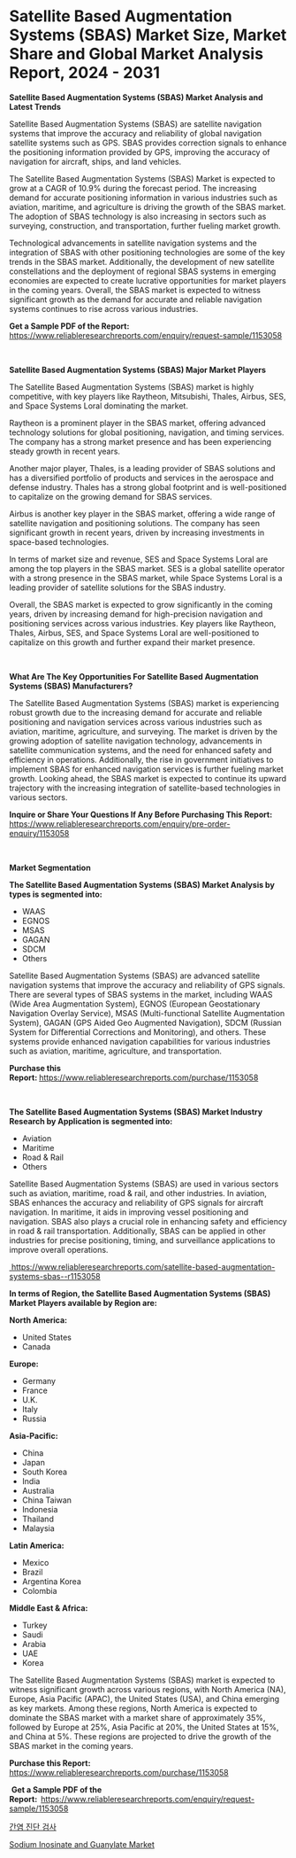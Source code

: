 <p><h1>Satellite Based Augmentation Systems (SBAS) Market Size, Market Share and Global Market Analysis Report, 2024 - 2031</h1></p><p><strong>Satellite Based Augmentation Systems (SBAS) Market Analysis and Latest Trends</strong></p>
<p><p>Satellite Based Augmentation Systems (SBAS) are satellite navigation systems that improve the accuracy and reliability of global navigation satellite systems such as GPS. SBAS provides correction signals to enhance the positioning information provided by GPS, improving the accuracy of navigation for aircraft, ships, and land vehicles.</p><p>The Satellite Based Augmentation Systems (SBAS) Market is expected to grow at a CAGR of 10.9% during the forecast period. The increasing demand for accurate positioning information in various industries such as aviation, maritime, and agriculture is driving the growth of the SBAS market. The adoption of SBAS technology is also increasing in sectors such as surveying, construction, and transportation, further fueling market growth.</p><p>Technological advancements in satellite navigation systems and the integration of SBAS with other positioning technologies are some of the key trends in the SBAS market. Additionally, the development of new satellite constellations and the deployment of regional SBAS systems in emerging economies are expected to create lucrative opportunities for market players in the coming years. Overall, the SBAS market is expected to witness significant growth as the demand for accurate and reliable navigation systems continues to rise across various industries.</p></p>
<p><strong>Get a Sample PDF of the Report:&nbsp;</strong> <a href="https://www.reliableresearchreports.com/enquiry/request-sample/1153058">https://www.reliableresearchreports.com/enquiry/request-sample/1153058</a></p>
<p>&nbsp;</p>
<p><strong>Satellite Based Augmentation Systems (SBAS) Major Market Players</strong></p>
<p><p>The Satellite Based Augmentation Systems (SBAS) market is highly competitive, with key players like Raytheon, Mitsubishi, Thales, Airbus, SES, and Space Systems Loral dominating the market. </p><p>Raytheon is a prominent player in the SBAS market, offering advanced technology solutions for global positioning, navigation, and timing services. The company has a strong market presence and has been experiencing steady growth in recent years. </p><p>Another major player, Thales, is a leading provider of SBAS solutions and has a diversified portfolio of products and services in the aerospace and defense industry. Thales has a strong global footprint and is well-positioned to capitalize on the growing demand for SBAS services.</p><p>Airbus is another key player in the SBAS market, offering a wide range of satellite navigation and positioning solutions. The company has seen significant growth in recent years, driven by increasing investments in space-based technologies.</p><p>In terms of market size and revenue, SES and Space Systems Loral are among the top players in the SBAS market. SES is a global satellite operator with a strong presence in the SBAS market, while Space Systems Loral is a leading provider of satellite solutions for the SBAS industry.</p><p>Overall, the SBAS market is expected to grow significantly in the coming years, driven by increasing demand for high-precision navigation and positioning services across various industries. Key players like Raytheon, Thales, Airbus, SES, and Space Systems Loral are well-positioned to capitalize on this growth and further expand their market presence.</p></p>
<p>&nbsp;</p>
<p><strong>What Are The Key Opportunities For Satellite Based Augmentation Systems (SBAS) Manufacturers?</strong></p>
<p><p>The Satellite Based Augmentation Systems (SBAS) market is experiencing robust growth due to the increasing demand for accurate and reliable positioning and navigation services across various industries such as aviation, maritime, agriculture, and surveying. The market is driven by the growing adoption of satellite navigation technology, advancements in satellite communication systems, and the need for enhanced safety and efficiency in operations. Additionally, the rise in government initiatives to implement SBAS for enhanced navigation services is further fueling market growth. Looking ahead, the SBAS market is expected to continue its upward trajectory with the increasing integration of satellite-based technologies in various sectors.</p></p>
<p><strong>Inquire or Share Your Questions If Any Before Purchasing This Report:</strong> <a href="https://www.reliableresearchreports.com/enquiry/pre-order-enquiry/1153058">https://www.reliableresearchreports.com/enquiry/pre-order-enquiry/1153058</a></p>
<p>&nbsp;</p>
<p><strong>Market Segmentation</strong></p>
<p><strong>The Satellite Based Augmentation Systems (SBAS) Market Analysis by types is segmented into:</strong></p>
<p><ul><li>WAAS</li><li>EGNOS</li><li>MSAS</li><li>GAGAN</li><li>SDCM</li><li>Others</li></ul></p>
<p><p>Satellite Based Augmentation Systems (SBAS) are advanced satellite navigation systems that improve the accuracy and reliability of GPS signals. There are several types of SBAS systems in the market, including WAAS (Wide Area Augmentation System), EGNOS (European Geostationary Navigation Overlay Service), MSAS (Multi-functional Satellite Augmentation System), GAGAN (GPS Aided Geo Augmented Navigation), SDCM (Russian System for Differential Corrections and Monitoring), and others. These systems provide enhanced navigation capabilities for various industries such as aviation, maritime, agriculture, and transportation.</p></p>
<p><strong>Purchase this Report:&nbsp;</strong><a href="https://www.reliableresearchreports.com/purchase/1153058">https://www.reliableresearchreports.com/purchase/1153058</a></p>
<p>&nbsp;</p>
<p><strong>The Satellite Based Augmentation Systems (SBAS) Market Industry Research by Application is segmented into:</strong></p>
<p><ul><li>Aviation</li><li>Maritime</li><li>Road & Rail</li><li>Others</li></ul></p>
<p><p>Satellite Based Augmentation Systems (SBAS) are used in various sectors such as aviation, maritime, road & rail, and other industries. In aviation, SBAS enhances the accuracy and reliability of GPS signals for aircraft navigation. In maritime, it aids in improving vessel positioning and navigation. SBAS also plays a crucial role in enhancing safety and efficiency in road & rail transportation. Additionally, SBAS can be applied in other industries for precise positioning, timing, and surveillance applications to improve overall operations.</p></p>
<p><a href="https://www.reliableresearchreports.com/satellite-based-augmentation-systems-sbas--r1153058">&nbsp;https://www.reliableresearchreports.com/satellite-based-augmentation-systems-sbas--r1153058</a></p>
<p><strong>In terms of Region, the Satellite Based Augmentation Systems (SBAS) Market Players available by Region are:</strong></p>
<p>
    <p> <strong> North America: </strong>
        <ul>
            <li>United States</li>
            <li>Canada</li>
        </ul>
        </p> 
    <p> <strong> Europe: </strong>
        <ul>
            <li>Germany</li>
            <li>France</li>
            <li>U.K.</li>
            <li>Italy</li>
            <li>Russia</li>
        </ul>
        </p> 
    <p> <strong> Asia-Pacific: </strong>
        <ul>
            <li>China</li>
            <li>Japan</li>
            <li>South Korea</li>
            <li>India</li>
            <li>Australia</li>
            <li>China Taiwan</li>
            <li>Indonesia</li>
            <li>Thailand</li>
            <li>Malaysia</li>
        </ul>
        </p> 
    <p> <strong> Latin America: </strong>
        <ul>
            <li>Mexico</li>
            <li>Brazil</li>
            <li>Argentina Korea</li>
            <li>Colombia</li>
        </ul>
        </p> 
    <p> <strong> Middle East & Africa: </strong>
        <ul>
            <li>Turkey</li>
            <li>Saudi</li>
            <li>Arabia</li>
            <li>UAE</li>
            <li>Korea</li>
        </ul>
    </p>
    </p>
<p><p>The Satellite Based Augmentation Systems (SBAS) market is expected to witness significant growth across various regions, with North America (NA), Europe, Asia Pacific (APAC), the United States (USA), and China emerging as key markets. Among these regions, North America is expected to dominate the SBAS market with a market share of approximately 35%, followed by Europe at 25%, Asia Pacific at 20%, the United States at 15%, and China at 5%. These regions are projected to drive the growth of the SBAS market in the coming years.</p></p>
<p><strong>Purchase this Report: </strong><a href="https://www.reliableresearchreports.com/purchase/1153058">https://www.reliableresearchreports.com/purchase/1153058</a></p>
<p>&nbsp;<strong>Get a Sample PDF of the Report:&nbsp;&nbsp;</strong><a href="https://www.reliableresearchreports.com/enquiry/request-sample/1153058">https://www.reliableresearchreports.com/enquiry/request-sample/1153058</a></p>
<p><strong></strong></p>
<p><p><a href="https://medium.com/@hettiestehr/%EA%B0%84%EC%97%BC-%EC%A7%84%EB%8B%A8-%ED%85%8C%EC%8A%A4%ED%8A%B8-%EC%8B%9C%EC%9E%A5-%EC%A2%85%EB%A5%98-%EC%A0%81%EC%9A%A9-%EB%B0%8F-%EC%A7%80%EB%A6%AC%EC%97%90-%EB%8C%80%ED%95%9C-%ED%8F%AC%EA%B4%84%EC%A0%81-%ED%8F%89%EA%B0%80-f59c9ed022ed">간염 진단 검사</a></p><p><a href="https://scarlet-rocket-c63.notion.site/Sodium-Inosinate-and-Guanylate-Market-Centers-on-Aspects-such-as-Market-Growth-Market-Share-Market-3e374c7ca2054a66a235634ad49204fa">Sodium Inosinate and Guanylate Market</a></p></p>